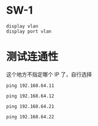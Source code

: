 # SW-1

```
display vlan
display port vlan

```

# 测试连通性

这个地方不指定哪个 IP 了，自行选择

```
ping 192.168.64.11
```

```
ping 192.168.64.12
```

```
ping 192.168.64.21
```

```
ping 192.168.64.22
```

